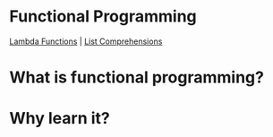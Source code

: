 # Functional Programming

<a href="./lambda.md">Lambda Functions</a> | <a href="./listcomp.md">List Comprehensions</a>

# What is functional programming?

# Why learn it?
